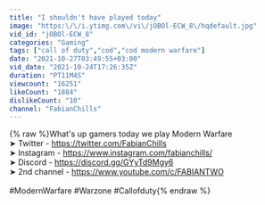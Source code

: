 ```yaml
---
title: "I shouldn't have played today"
image: "https:\/\/i.ytimg.com\/vi\/jOBOl-ECW_8\/hqdefault.jpg"
vid_id: "jOBOl-ECW_8"
categories: "Gaming"
tags: ["call of duty","cod","cod modern warfare"]
date: "2021-10-27T03:49:55+03:00"
vid_date: "2021-10-24T17:26:35Z"
duration: "PT11M4S"
viewcount: "16251"
likeCount: "1884"
dislikeCount: "10"
channel: "FabianChills"
---
```

{% raw %}What's up gamers today we play Modern Warfare<br />➤ Twitter - <a rel="nofollow" target="blank" href="https://twitter.com/FabianChills">https://twitter.com/FabianChills</a><br />➤ Instagram - <a rel="nofollow" target="blank" href="https://www.instagram.com/fabianchills/">https://www.instagram.com/fabianchills/</a><br />➤ Discord - <a rel="nofollow" target="blank" href="https://discord.gg/GYyTd9Mgy6">https://discord.gg/GYyTd9Mgy6</a><br />➤ 2nd channel - <a rel="nofollow" target="blank" href="https://www.youtube.com/c/FABIANTWO">https://www.youtube.com/c/FABIANTWO</a><br /><br />#ModernWarfare #Warzone #Callofduty{% endraw %}
